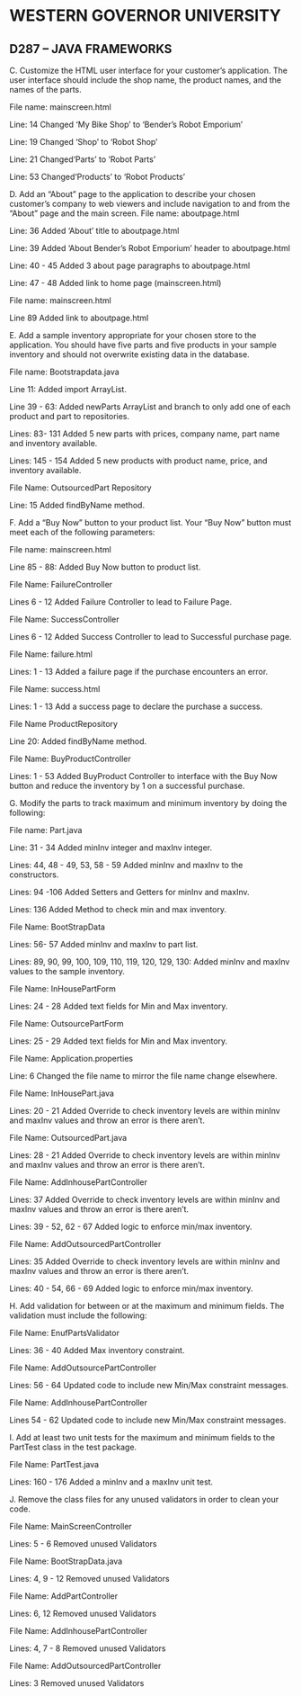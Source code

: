 
# WESTERN GOVERNOR UNIVERSITY
## D287 – JAVA FRAMEWORKS

C.  Customize the HTML user interface for your customer’s application. The user interface should include the shop name, the product names, and the names of the parts.

File name: mainscreen.html

Line: 14 Changed ‘My Bike Shop’ to ‘Bender’s Robot Emporium’

Line: 19 Changed ‘Shop’ to ‘Robot Shop’

Line: 21 Changed‘Parts’ to ‘Robot Parts’

Line: 53 Changed‘Products’ to ‘Robot Products’

D.  Add an “About” page to the application to describe your chosen customer’s company to web viewers and include navigation to and from the “About” page and the main screen.
File name: aboutpage.html

Line: 36 Added ‘About’ title to aboutpage.html

Line: 39 Added ‘About Bender’s Robot Emporium’ header to aboutpage.html

Line: 40 - 45 Added 3 about page paragraphs to aboutpage.html

Line: 47 - 48 Added link to home page (mainscreen.html)

File name: mainscreen.html

Line 89 Added link to aboutpage.html

E.  Add a sample inventory appropriate for your chosen store to the application. You should have five parts and five products in your sample inventory and should not overwrite existing data in the database.

File name: Bootstrapdata.java

Line 11: Added import ArrayList.

Line 39 - 63: Added newParts ArrayList and branch to only add one of each product and part to repositories.

Lines: 83- 131 Added 5 new parts with prices, company name, part name and inventory available.

Lines: 145 - 154 Added 5 new products with product name, price, and inventory available.

File Name: OutsourcedPart Repository

Line: 15 Added findByName method.

F.  Add a “Buy Now” button to your product list. Your “Buy Now” button must meet each of the following parameters:

File name: mainscreen.html

Line 85 - 88: Added Buy Now button to product list.

File Name: FailureController

Lines 6 - 12 Added Failure Controller to lead to Failure Page.

File Name: SuccessController

Lines 6 - 12 Added Success Controller to lead to Successful purchase page.

File Name: failure.html

Lines: 1 - 13 Added a failure page if the purchase encounters an error.

File Name: success.html

Lines: 1 - 13 Add a success page to declare the purchase a success.

File Name ProductRepository

Line 20: Added findByName method.

File Name: BuyProductController

Lines: 1 - 53 Added BuyProduct Controller to interface with the Buy Now button and reduce the inventory by 1 on a successful purchase.

G. Modify the parts to track maximum and minimum inventory by doing the following:

File name: Part.java

Line: 31 - 34 Added minInv integer and maxInv integer.

Lines: 44, 48 - 49, 53, 58 - 59 Added minInv and maxInv to the constructors.

Lines: 94 -106 Added Setters and Getters for minInv and maxInv.

Lines: 136 Added Method to check min and max inventory.

File Name: BootStrapData

Lines: 56- 57 Added minInv and maxInv to part list.

Lines: 89, 90, 99, 100, 109, 110, 119, 120, 129, 130: Added minInv and maxInv values to the sample inventory.

File Name: InHousePartForm

Lines: 24 - 28 Added text fields for Min and Max inventory.

File Name: OutsourcePartForm

Lines: 25 - 29 Added text fields for Min and Max inventory.

File Name: Application.properties

Line: 6 Changed the file name to mirror the file name change elsewhere.

File Name: InHousePart.java

Lines: 20 - 21 Added Override to check inventory levels are within minInv and maxInv values and throw an error is there aren’t.

File Name: OutsourcedPart.java

Lines: 28 - 21 Added Override to check inventory levels are within minInv and maxInv values and throw an error is there aren’t.

File Name: AddInhousePartController

Lines: 37 Added Override to check inventory levels are within minInv and maxInv values and throw an error is there aren’t.

Lines: 39 - 52, 62 - 67 Added logic to enforce min/max inventory.

File Name: AddOutsourcedPartController

Lines: 35 Added Override to check inventory levels are within minInv and maxInv values and throw an error is there aren’t.

Lines: 40 - 54, 66 - 69 Added logic to enforce min/max inventory.

H. Add validation for between or at the maximum and minimum fields. The validation must include the following:

File Name: EnufPartsValidator

Lines: 36 - 40 Added Max inventory constraint.

File Name: AddOutsourcePartController

Lines: 56 - 64 Updated code to include new Min/Max constraint messages.

File Name: AddInhousePartController

Lines 54 - 62 Updated code to include new Min/Max constraint messages.

I.  Add at least two unit tests for the maximum and minimum fields to the PartTest class in the test package.

File Name: PartTest.java

Lines: 160 - 176 Added a minInv and a maxInv unit test.

J.  Remove the class files for any unused validators in order to clean your code.

File Name: MainScreenController

Lines: 5 - 6 Removed unused Validators

File Name: BootStrapData.java

Lines: 4, 9 - 12 Removed unused Validators

File Name: AddPartController

Lines: 6, 12 Removed unused Validators

File Name: AddInhousePartController

Lines: 4, 7 - 8 Removed unused Validators

File Name: AddOutsourcedPartController

Lines: 3 Removed unused Validators